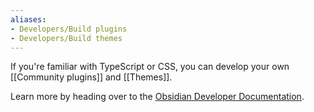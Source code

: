 ```yaml
---
aliases:
- Developers/Build plugins
- Developers/Build themes
---
```


If you're familiar with TypeScript or CSS, you can develop your own [[Community plugins]] and [[Themes]]. 

Learn more by heading over to the [Obsidian Developer Documentation](https://docs.obsidian.md).